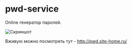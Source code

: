 pwd-service
===========

Online генератор паролей.

![Скриншот](https://dl.dropboxusercontent.com/u/15126083/ShareX/2015/03/2015-03-03_01-46-53.png)

Вживую можно посмотреть тут - http://pwd.site-home.ru/
